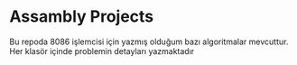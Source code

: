 # Assambly Projects
Bu repoda 8086 işlemcisi için yazmış olduğum bazı algoritmalar mevcuttur. Her klasör içinde problemin detayları yazmaktadır
